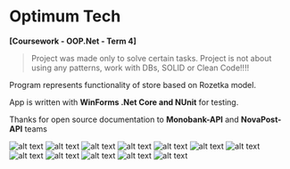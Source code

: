 # Optimum Tech
**[Coursework - OOP.Net - Term 4]**

>Project was made only to solve certain tasks.
>Project is not about using any patterns, work with DBs, SOLID or Clean Code!!!!

Program represents functionality of store based on Rozetka model.

App is written with **WinForms .Net Core and NUnit** for testing.

Thanks for open source documentation to **Monobank-API** and **NovaPost-API** teams

![alt text](https://github.com/EvheniiSarancha/OptimumTech/blob/master/Views/Resources/ReadmePics/mainframe.jpg)
![alt text](https://github.com/EvheniiSarancha/OptimumTech/blob/master/Views/Resources/ReadmePics/categoryframe.jpg)
![alt text](https://github.com/EvheniiSarancha/OptimumTech/blob/master/Views/Resources/ReadmePics/gpusframe.jpg)
![alt text](https://github.com/EvheniiSarancha/OptimumTech/blob/master/Views/Resources/ReadmePics/adminframe.jpg)
![alt text](https://github.com/EvheniiSarancha/OptimumTech/blob/master/Views/Resources/ReadmePics/loginframe.jpg)
![alt text](https://github.com/EvheniiSarancha/OptimumTech/blob/master/Views/Resources/ReadmePics/orderframe.jpg)
![alt text](https://github.com/EvheniiSarancha/OptimumTech/blob/master/Views/Resources/ReadmePics/favoritesframe.jpg)
![alt text](https://github.com/EvheniiSarancha/OptimumTech/blob/master/Views/Resources/ReadmePics/contactframe.jpg)
![alt text](https://github.com/EvheniiSarancha/OptimumTech/blob/master/Views/Resources/ReadmePics/searchframe.jpg)
![alt text](https://github.com/EvheniiSarancha/OptimumTech/blob/master/Views/Resources/ReadmePics/settingsframe.jpg)
![alt text](https://github.com/EvheniiSarancha/OptimumTech/blob/master/Views/Resources/ReadmePics/classes.png)
![alt text](https://github.com/EvheniiSarancha/OptimumTech/blob/master/Views/Resources/ReadmePics/roles.png)
